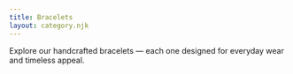 ```yaml
---
title: Bracelets
layout: category.njk
---
```

Explore our handcrafted bracelets — each one designed for everyday wear and timeless appeal.
